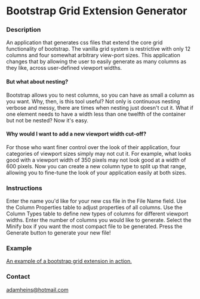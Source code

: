 # Bootstrap Grid Extension Generator

### Description
An application that generates css files that extend the core grid functionality of bootstrap. The vanilla grid system is restrictive with only 12 columns and four somewhat arbitrary view-port sizes. This application changes that by allowing the user to easily generate as many columns as they like, across user-defined viewport widths.

#### But what about nesting?
Bootstrap allows you to nest columns, so you can have as small a column as you want. Why, then, is this tool useful?
Not only is continuous nesting verbose and messy, there are times when nesting just doesn't cut it. What if one element needs to have a width less than one twelfth of the container but not be nested? Now it's easy.

#### Why would I want to add a new viewport width cut-off?
For those who want finer control over the look of their application, four categories of viewport sizes simply may not cut it. For example, what looks good with a viewport width of 350 pixels may not look good at a width of 600 pixels. Now you can create a new column type to split up that range, allowing you to fine-tune the look of your application easily at both sizes.

### Instructions
Enter the name you'd like for your new css file in the File Name field. Use the Column Properties table to adjust properties of all columns. Use the Column Types table to define new types of columns for different viewport widths. Enter the number of columns you would like to generate. Select the Minify box if you want the most compact file to be generated. Press the Generate button to generate your new file!

### Example
[An example of a bootstrap grid extension in action.](http://adamheins.github.io/BootstrapGridExtension/)

### Contact
adamheins@hotmail.com